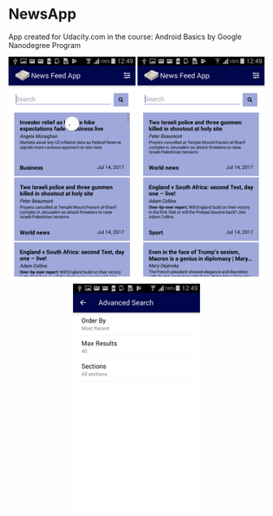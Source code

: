 # NewsApp
App created for Udacity.com in the course: Android Basics by Google Nanodegree Program


<p align="center">
  <img src="Screenshot_2017-07-14-12-49-31.png" width="250"/>
  <img src="Screenshot_2017-07-14-12-49-22.png" width="250"/>
  <img src="Screenshot_2017-07-14-12-49-45.png" width="250"/>
</p>

